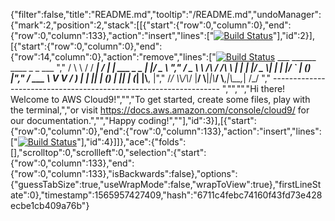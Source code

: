 {"filter":false,"title":"README.md","tooltip":"/README.md","undoManager":{"mark":2,"position":2,"stack":[[{"start":{"row":0,"column":0},"end":{"row":0,"column":133},"action":"insert","lines":["[![Build Status](https://travis-ci.org/pranitastudent/e-commerce.svg?branch=master)](https://travis-ci.org/pranitastudent/e-commerce)"],"id":2}],[{"start":{"row":0,"column":0},"end":{"row":14,"column":0},"action":"remove","lines":["[![Build Status](https://travis-ci.org/pranitastudent/e-commerce.svg?branch=master)](https://travis-ci.org/pranitastudent/e-commerce)         ___        ______     ____ _                 _  ___  ","        / \\ \\      / / ___|   / ___| | ___  _   _  __| |/ _ \\ ","       / _ \\ \\ /\\ / /\\___ \\  | |   | |/ _ \\| | | |/ _` | (_) |","      / ___ \\ V  V /  ___) | | |___| | (_) | |_| | (_| |\\__, |","     /_/   \\_\\_/\\_/  |____/   \\____|_|\\___/ \\__,_|\\__,_|  /_/ "," ----------------------------------------------------------------- ","","","Hi there! Welcome to AWS Cloud9!","","To get started, create some files, play with the terminal,","or visit https://docs.aws.amazon.com/console/cloud9/ for our documentation.","","Happy coding!",""],"id":3}],[{"start":{"row":0,"column":0},"end":{"row":0,"column":133},"action":"insert","lines":["[![Build Status](https://travis-ci.org/pranitastudent/e-commerce.svg?branch=master)](https://travis-ci.org/pranitastudent/e-commerce)"],"id":4}]]},"ace":{"folds":[],"scrolltop":0,"scrollleft":0,"selection":{"start":{"row":0,"column":133},"end":{"row":0,"column":133},"isBackwards":false},"options":{"guessTabSize":true,"useWrapMode":false,"wrapToView":true},"firstLineState":0},"timestamp":1565957427409,"hash":"6711c4febc74160f43fd73e428ecbe1cb409a76b"}